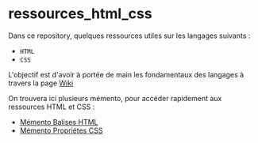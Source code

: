 # ressources_html_css

Dans ce repository, quelques ressources utiles sur les langages suivants :   

* `HTML`   
* `CSS`   

L'objectif est d'avoir à portée de main les fondamentaux des langages à travers la page [Wiki](https://github.com/MaryleneH/ressources_html_css/wiki)   

On trouvera ici plusieurs mémento, pour accéder rapidement aux ressources HTML et CSS :   

* [Mémento Balises HTML](https://github.com/MaryleneH/ressources_html_css/wiki/Principales-balises-HTML)   
* [Mémento Propriétes CSS](https://github.com/MaryleneH/ressources_html_css/wiki/Le-M%C3%A9mento-CSS)


